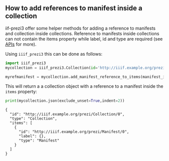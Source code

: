 ## How to add references to manifest inside a collection
iif-prezi3 offer some helper methods for adding a reference to manifests and collection inside collections. Reference to manifests inside collections can not contain the items property while label, id and type are required (see [APIs](https://iiif.io/api/presentation/3.0/#51-collection) for more).

Using `iiif_prezi3` this can be done as follows:


```python
import iiif_prezi3
mycollection = iiif_prezi3.Collection(id='http://iiif.example.org/prezi/Collection/0', type='Collection')
```


```python
myrefmanifest = mycollection.add_manifest_reference_to_items(manifest_id='http://iiif.example.org/prezi/Manifest/0',label={'en': 'default label'})
```

This will return a a collection object with a reference to a manifest inside the `items` property:


```python
print(mycollection.json(exclude_unset=True,indent=2))
```

    {
      "id": "http://iiif.example.org/prezi/Collection/0",
      "type": "Collection",
      "items": [
        {
          "id": "http://iiif.example.org/prezi/Manifest/0",
          "label": {},
          "type": "Manifest"
        }
      ]
    }



```python

```


```python

```
